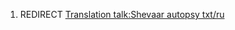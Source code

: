 1.  REDIRECT [Translation talk:Shevaar autopsy
    txt/ru](Translation_talk:Shevaar_autopsy_txt/ru "wikilink")